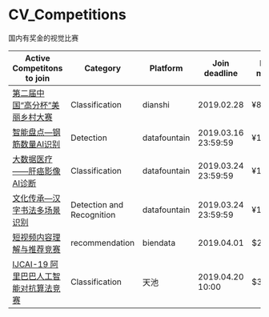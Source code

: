 # CV_Competitions
国内有奖金的视觉比赛


Active Competitons to join |Category|Platform|Join deadline|Prize money|Baseline
|----|----|----|----|----|----
[第二届中国“高分杯”美丽乡村大赛](https://dianshi.baidu.com/competition/28/rule)|Classification|dianshi|2019.02.28|¥85000|None
[智能盘点—钢筋数量AI识别](https://www.datafountain.cn/competitions/332/details/rank?sch=1416&page=1&type=A)|Detection|datafountain|2019.03.16 23:59:59|¥160000|[0.97+](https://github.com/spytensor/detect_steel_bar)
[大数据医疗——肝癌影像AI诊断](https://www.datafountain.cn/competitions/335/details)|Classification|datafountain|2019.03.24 23:59:59|¥160000|[0.79](https://github.com/chenyiyong1024/datafountain_liver_cancer_diagnosis_challenge)
[文化传承—汉字书法多场景识别](https://www.datafountain.cn/competitions/334/details)|Detection and Recognition|datafountain|2019.03.24 23:59:59|¥160000|[未知](https://github.com/Tianxiaomo/Cultural_Inheritance-Recognizing_Chinese_Calligraphy_in_Multiple_Scenarios)
[短视频内容理解与推荐竞赛](https://www.biendata.com/competition/icmechallenge2019/)|recommendation|biendata|2019.04.01|$20000|[官方](https://github.com/challenge-ICME2019-Bytedance/Bytedance_ICME_challenge)
[IJCAI-19 阿里巴巴人工智能对抗算法竞赛](https://tianchi.aliyun.com/competition/entrance/231701/introduction?spm=5176.12281949.0.0.44a576d8Lpxb8v)|Classification|天池|2019.04.20 10:00|$39000|None


